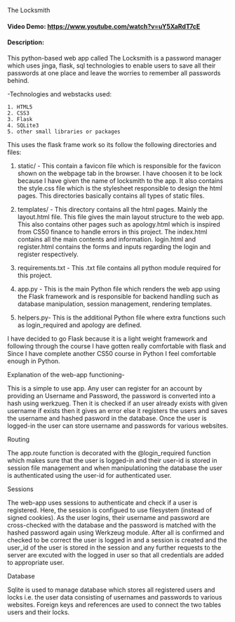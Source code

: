 The Locksmith

#### Video Demo: https://www.youtube.com/watch?v=uY5XaRdT7cE

#### Description:

This python-based web app called The Locksmith is a password manager which uses jinga, flask, sql technologies to enable users to save all their passwords at one place and leave the worries to remember all passwords behind.

-Technologies and webstacks used:

    1. HTML5
    2. CSS3
    3. Flask
    4. SQLite3
    5. other small libraries or packages

This uses the flask frame work so its follow the following directories and files:

1. static/ - This contain a favicon file which is responsible for the favicon shown on the webpage tab in the browser. I have choosen it to be lock because I have given the name of locksmith to the app. It also contains the style.css file which is the stylesheet responsible to design the html pages. This directories basically contains all types of static files.

2. templates/ - This directory contains all the html pages. Mainly the layout.html file. This file gives the main layout structure to the web app. This also contains other pages such as apology.html which is inspired from CS50 finance to handle errors in this project. The index.html contains all the main contents and information. login.html and register.html contains the forms and inputs regarding the login and register respectively.

3. requirements.txt - This .txt file contains all python module required for this project.

4. app.py - This is the main Python file which renders the web app using the Flask framework and is responsible for backend handling such as database manipulation, session management, rendering templates.

5. helpers.py- This is the additional Python file where extra functions such as login_required and apology are defined.

I have decided to go Flask because it is a light weight framework and following through the course I have gotten really comfortable with flask and Since I have complete another CS50 course in Python I feel comfortable enough in Python.

Explanation of the web-app functioning-

This is a simple to use app. Any user can register for an account by providing an Username and Password, the password is converted into a hash using werkzueg. Then it is checked if an user already exists with given username if exists then it gives an error else it registers the users and saves the username and hashed pasword in the database. Once the user is logged-in the user can store username and passwords for various websites.

Routing

The app.route function is decorated with the @login_required function which makes sure that the user is logged-in and their user-id is stored in session file management and when manipulationing the database the user is authenticated using the user-id for authenticated user.

Sessions

The web-app uses sessions to authenticate and check if a user is registered. Here, the session is configued to use filesystem (instead of signed cookies). As the user logins, their username and password are cross-checked with the database and the password is matched with the hashed password again using Werkzeug module. After all is confirmed and checked to be correct the user is logged in and a session is created and the user_id of the user is stored in the session and any further requests to the server are excuted with the logged in user so that all credentials are added to appropriate user.

Database

Sqlite is used to manage database which stores all registered users and locks i.e. the user data consisting of usernames and passwords to various websites. Foreign keys and references are used to connect the two tables users and their locks.
